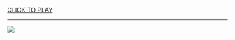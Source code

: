 
<a href="https://premium76.site?title=snake_and_ladder_game_printable&ref=12M">CLICK TO PLAY</a></h3>
<hr>

<a href="https://premium76.site?title=snake_and_ladder_game_printable&ref=12M"><img src="https://clearcache.store/games.png"></a>


